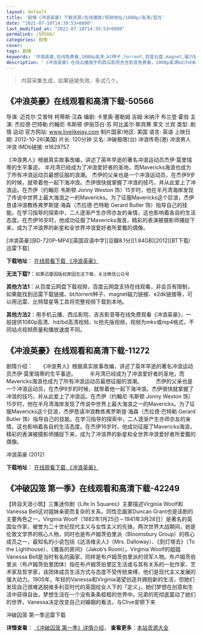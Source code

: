 ```yaml
---
layout: default
title: '剧情《冲浪英豪》下载资源/在线播放/视频地址/1080p/高清/蓝光'
date: "2021-07-10T14:39:53+0800"
last_modified_at: "2021-07-10T14:39:53+0800"
permalink: /50566/
categories: 剧情
cover:
tags: 剧情
keywords: '冲浪英豪,在线免费看,1080p高清,bt种子,torrent,百度云盘,magnet,磁力链,迅雷下载资源'
description: '《冲浪英豪》在线云播放手机西瓜影院吉吉影音免费看，1080p高清bd/hd未删减完整版和tc抢先枪版，mkv/mp4格式，附带bt/torrent种子、magnet/磁力链、百度云盘、网盘资源迅雷下载链接'
---
```


>内容采集生成，如果链接失效，多试几个。


## 《冲浪英豪》在线观看和高清下载-50566

导演: 迈克尔·艾普特 柯蒂斯·汉森 编剧: 卡里奥·塞勒姆 吉姆·米纳汗 布兰登·霍伯 主演: 杰拉德·巴特勒 约翰尼·韦斯顿 伊丽莎白·苏 阿比盖尔·斯宾赛 莱文·兰宾 类型: 剧情 运动 官方网站: www.livelikejay.com 制片国家/地区: 美国 语言: 英语 上映日期: 2012-10-26(美国) 片长: 120分钟 又名: 冲破极限(台) 冲浪传奇(港) 冲浪男人 冲浪 IMDb链接: tt1629757

《冲浪男人》根据真实故事改编，讲述了英年早逝的著名冲浪运动员杰伊·莫里瑞蒂的生平事迹。 半月湾已经成为了冲浪爱好者的圣地，而Mavericks海浪也成为了所有冲浪运动员最想征服的浪潮。 杰伊的父亲也是一个冲浪运动员，在杰伊9岁的时候，就带着他一起下海冲浪。杰伊很快就掌握了冲浪的技巧，并从此爱上了冲浪运。在杰伊（约翰尼·韦斯顿 Jonny Weston 饰）15岁时，他在半月湾海岸发现了传说中世界上最大海浪之一的Mavericks。为了征服Mavericks这个巨浪，杰伊恳请冲浪教练弗罗斯提·海森（杰拉德·巴特勒 Gerard Butler 饰）指导自己的技能。在学习指导的探索中，二人逐渐产生亦师亦友的亲情，这也影响着各自的生活态度。在杰伊16岁时，他成功征服了Mavericks海浪，精彩的表演被摄影师捕捉下来，成为了冲浪界的新星和全世界冲浪爱好者所爱戴的偶像。


[冲浪英豪][BD-720P-MP4][英国双语中字][豆瓣8.1分][1.84GB][2012][BT下载/迅雷下载]

**下载地址**： [在线观看下载 《冲浪英豪》](https://www.btdx8.com/torrent/chasing_mavericks_2012.html) 


**无法下载?**：`如果迅雷因版权原因无法下载，关注微信公众号 `

**其他方法1**：从百度云网盘下载视频，百度云网盘支持在线观看，非会员有限制，如果能找到迅雷下载链接、bt/torrent种子、magnet磁力链接、e2dk链接等，可以用迅雷、比特彗星等工具将完整视频下载到本地。

**其他方法2**：用手机云播、西瓜影院、吉吉影音等在线免费观看《冲浪英豪》，一般提供1080p高清、hd/bd高清视频、tc抢先版视频，视频为mkv或mp4格式，不同站点视频质量和播放速度不同。


## 《冲浪英豪》在线观看和高清下载-11272

剧情介绍：　　《冲浪男人》根据真实故事改编，讲述了英年早逝的著名冲浪运动员杰伊·莫里瑞蒂的生平事迹。  　　半月湾已经成为了冲浪爱好者的圣地，而Mavericks海浪也成为了所有冲浪运动员最想征服的浪潮。  　　杰伊的父亲也是一个冲浪运动员，在杰伊9岁的时候，就带着他一起下海冲浪。杰伊很快就掌握了冲浪的技巧，并从此爱上了冲浪运。在杰伊（约翰尼·韦斯顿 Jonny Weston 饰）15岁时，他在半月湾海岸发现了传说中世界上最大海浪之一的Mavericks。为了征服Mavericks这个巨浪，杰伊恳请冲浪教练弗罗斯提·海森（杰拉德·巴特勒 Gerard Butler 饰）指导自己的技能。在学习指导的探索中，二人逐渐产生亦师亦友的亲情，这也影响着各自的生活态度。在杰伊16岁时，他成功征服了Mavericks海浪，精彩的表演被摄影师捕捉下来，成为了冲浪界的新星和全世界冲浪爱好者所爱戴的偶像。


冲浪英豪 (2012)

**下载地址**： [在线观看下载 《冲浪英豪》](https://www.btbtdy.me/btdy/dy7872.html) 


## 《冲破囚笼 第一季》在线观看和高清下载-42249

【转自天涯小筑】三集迷你剧《Life In Squares》主要描述Virginia Woolf和Vanessa Bell这对姐妹亲密而复杂的关系。同性恋画家Duncan Grant也是该剧的主要角色之一。Virginia Woolf（1882年1月25日－1941年3月28日）是著名的英国女作家，被誉为二十世纪现代主义与女性主义的先锋。两次世界大战期间，她是伦敦文学界的核心人物，同时也是布卢姆茨伯里派（Bloomsbury Group）的核心成员之一，最知名的小说包括《达洛维夫人》（Mrs. Dalloway）、《到灯塔去》（To the Lighthouse）、《雅各的房间》（Jakob’s Room）。Virginia Woolf的姐姐Vanessa Bell是当时有名的画家，同样是布卢姆茨伯里派的领军人物。布卢姆茨伯里派（布卢姆茨伯里团体）指在布卢姆茨伯里区生活或与其有关系的一批作家、艺术家及哲学家，该团体成员生活方式与态度不受传统束缚，他们是现代主义发展的强大动力。</span>1905年，年轻的Vanessa和Virginia渴望创造并拥抱新的生活，但她们发现自己很难逃脱维多利亚时代的英国给女人下的「定义」。她们梦想在创意和生活中获得自由，梦想生活在一个没有条条框框的世界中。兄弟的死彻底震动了她们的世界，Vanessa决定改变自己对婚姻的看法，与Clive安顿下来


冲破囚笼 第一季迅雷下载

**详情查看**： [《冲破囚笼 第一季》详情介绍](/movie/42249/)， **查看更多**：[本站资源大全](/movie/t/all/)

